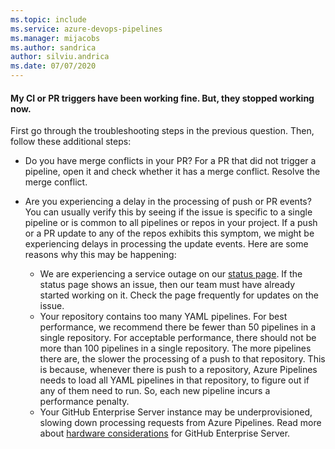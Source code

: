 ```yaml
---
ms.topic: include
ms.service: azure-devops-pipelines
ms.manager: mijacobs
ms.author: sandrica
author: silviu.andrica
ms.date: 07/07/2020
---
```


#### My CI or PR triggers have been working fine. But, they stopped working now.

First go through the troubleshooting steps in the previous question. Then, follow these additional steps:

* Do you have merge conflicts in your PR? For a PR that did not trigger a pipeline, open it and check whether it has a merge conflict. Resolve the merge conflict.

* Are you experiencing a delay in the processing of push or PR events? You can usually verify this by seeing if the issue is specific to a single pipeline or is common to all pipelines or repos in your project. If a push or a PR update to any of the repos exhibits this symptom, we might be experiencing delays in processing the update events. Here are some reasons why this may be happening:
  * We are experiencing a service outage on our [status page](https://status.dev.azure.com/). If the status page shows an issue, then our team must have already started working on it. Check the page frequently for updates on the issue.
  * Your repository contains too many YAML pipelines. For best performance, we recommend there be fewer than 50 pipelines in a single repository. For acceptable performance, there should not be more than 100 pipelines in a single repository. The more pipelines there are, the slower the processing of a push to that repository. This is because, whenever there is push to a repository, Azure Pipelines needs to load all YAML pipelines in that repository, to figure out if any of them need to run. So, each new pipeline incurs a performance penalty.
  * Your GitHub Enterprise Server instance may be underprovisioned, slowing down processing requests from Azure Pipelines. Read more about [hardware considerations](https://docs.github.com/en/enterprise-server@3.8/admin/installation/setting-up-a-github-enterprise-server-instance/installing-github-enterprise-server-on-azure#hardware-considerations) for GitHub Enterprise Server.
